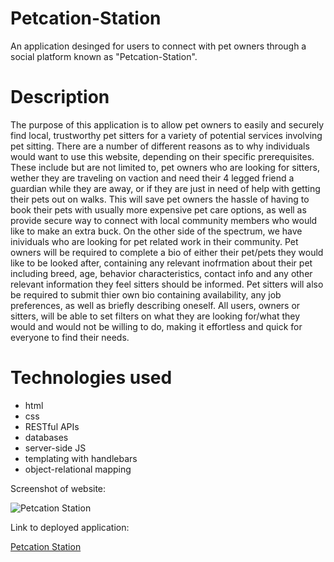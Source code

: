 # Petcation-Station
An application desinged for users to connect with pet owners through a social platform known as "Petcation-Station". 

# Description 
The purpose of this application is to allow pet owners to easily and securely find local, trustworthy pet sitters for a variety of potential services involving pet sitting. There are a number of different reasons as to why individuals would want to use this website, depending on their specific prerequisites. These include but are not limited to, pet owners who are looking for sitters, wether they are traveling on vaction and need their 4 legged friend a guardian while they are away, or if they are just in need of help with getting their pets out on walks. This will save pet owners the hassle of having to book their pets with usually more expensive pet care options, as well as provide secure way to connect with local community members who would like to make an extra buck. On the other side of the spectrum, we have inividuals who are looking for pet related work in their community. Pet owners will be required to complete a bio of either their pet/pets they would like to be looked after, containing any relevant inofrmation about their pet including breed, age, behavior characteristics, contact info and any other relevant information they feel sitters should be informed. Pet sitters will also be required to submit thier own bio containing availability, any job preferences, as well as briefly describing oneself. All users, owners or sitters, will be able to set filters on what they are looking for/what they would and would not be willing to do, making it effortless and quick for everyone to find their needs.

# Technologies used 
* html 
* css
* RESTful APIs
* databases 
* server-side JS
* templating with handlebars
* object-relational mapping

Screenshot of website: 

![Petcation Station](https://user-images.githubusercontent.com/77582349/124045785-08df1b00-d9d6-11eb-995a-475c63496cda.png)

Link to deployed application: 

[Petcation Station](https://petcation-station.herokuapp.com/)
